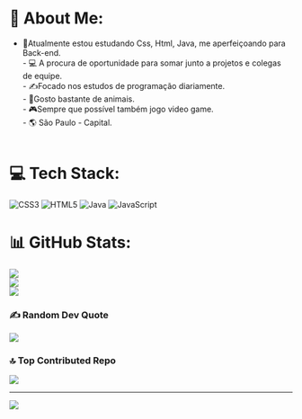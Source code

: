 # 💫 About Me:
- 🧠Atualmente estou estudando Css, Html, Java, me aperfeiçoando para Back-end.<br>- 💻 A procura de oportunidade para somar junto a projetos e colegas de equipe.<br>- ✍️Focado nos estudos de programação diariamente.<br>- 🐶Gosto bastante de animais.<br>- 🎮Sempre que possível também jogo video game.<br>- 🌎 São Paulo - Capital.<br><br>


# 💻 Tech Stack:
![CSS3](https://img.shields.io/badge/css3-%231572B6.svg?style=plastic&logo=css3&logoColor=white) ![HTML5](https://img.shields.io/badge/html5-%23E34F26.svg?style=plastic&logo=html5&logoColor=white) ![Java](https://img.shields.io/badge/java-%23ED8B00.svg?style=plastic&logo=java&logoColor=white) ![JavaScript](https://img.shields.io/badge/javascript-%23323330.svg?style=plastic&logo=javascript&logoColor=%23F7DF1E)
# 📊 GitHub Stats:
![](https://github-readme-stats.vercel.app/api?username=thiagolucenasantos&theme=gruvbox&hide_border=false&include_all_commits=true&count_private=true)<br/>
![](https://github-readme-streak-stats.herokuapp.com/?user=thiagolucenasantos&theme=gruvbox&hide_border=false)<br/>
![](https://github-readme-stats.vercel.app/api/top-langs/?username=thiagolucenasantos&theme=gruvbox&hide_border=false&include_all_commits=true&count_private=true&layout=compact)

### ✍️ Random Dev Quote
![](https://quotes-github-readme.vercel.app/api?type=horizontal&theme=gruvbox)

### 🔝 Top Contributed Repo
![](https://github-contributor-stats.vercel.app/api?username=thiagolucenasantos&limit=5&theme=nord&combine_all_yearly_contributions=true)

---
[![](https://visitcount.itsvg.in/api?id=thiagolucenasantos&icon=0&color=1)](https://visitcount.itsvg.in)

<!-- Proudly created with GPRM ( https://gprm.itsvg.in ) -->